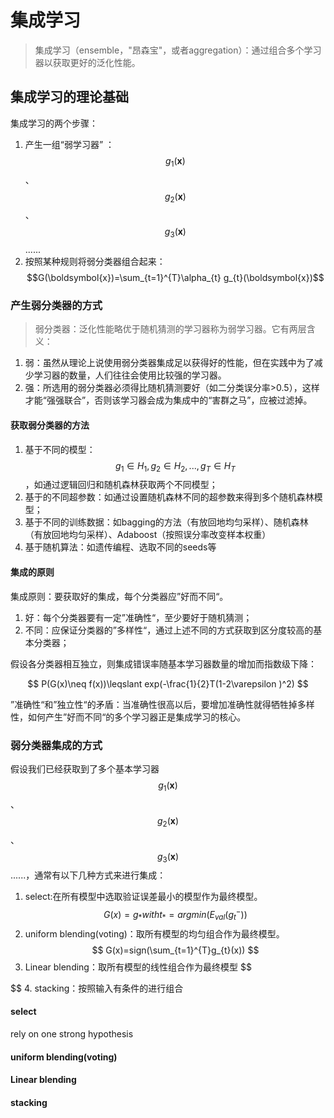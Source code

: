 # 集成学习
> 集成学习（ensemble，"昂森宝"，或者aggregation）：通过组合多个学习器以获取更好的泛化性能。

## 集成学习的理论基础
集成学习的两个步骤：
1. 产生一组“弱学习器” ：$$g_{1}(\boldsymbol{x})$$、$$g_{2}(\boldsymbol{x})$$、$$g_{3}(\boldsymbol{x})$$......
2. 按照某种规则将弱分类器组合起来：$$G(\boldsymbol{x})=\sum_{t=1}^{T}\alpha_{t} g_{t}(\boldsymbol{x})$$

### 产生弱分类器的方式
> 弱分类器：泛化性能略优于随机猜测的学习器称为弱学习器。它有两层含义：
1. 弱：虽然从理论上说使用弱分类器集成足以获得好的性能，但在实践中为了减少学习器的数量，人们往往会使用比较强的学习器。
2. 强：所选用的弱分类器必须得比随机猜测要好（如二分类误分率>0.5），这样才能“强强联合”，否则该学习器会成为集成中的“害群之马”，应被过滤掉。

#### 获取弱分类器的方法
1. 基于不同的模型：$$g_{1}\in H_{1},g_{2}\in H_{2},...,g_{T}\in H_{T}$$，如通过逻辑回归和随机森林获取两个不同模型；
2. 基于的不同超参数：如通过设置随机森林不同的超参数来得到多个随机森林模型；
3. 基于不同的训练数据：如bagging的方法（有放回地均匀采样）、随机森林（有放回地均匀采样）、Adaboost（按照误分率改变样本权重）
4. 基于随机算法：如遗传编程、选取不同的seeds等

#### 集成的原则
集成原则：要获取好的集成，每个分类器应”好而不同“。

1. 好：每个分类器要有一定”准确性“，至少要好于随机猜测；
2. 不同：应保证分类器的”多样性“，通过上述不同的方式获取到区分度较高的基本分类器；

假设各分类器相互独立，则集成错误率随基本学习器数量的增加而指数级下降：

$$
P(G(x)\neq f(x))\leqslant exp(-\frac{1}{2}T(1-2\varepsilon )^2)
$$

”准确性“和”独立性“的矛盾：当准确性很高以后，要增加准确性就得牺牲掉多样性，如何产生”好而不同“的多个学习器正是集成学习的核心。

### 弱分类器集成的方式
假设我们已经获取到了多个基本学习器$$g_{1}(\boldsymbol{x})$$、$$g_{2}(\boldsymbol{x})$$、$$g_{3}(\boldsymbol{x})$$......，通常有以下几种方式来进行集成：

1. select:在所有模型中选取验证误差最小的模型作为最终模型。
$$
G(x)=g_{*} with t_{*}=argmin(E_{val}(g^-_{t}))
$$
2. uniform blending(voting)：取所有模型的均匀组合作为最终模型。
$$
G(x)=sign(\sum_{t=1}^{T}g_{t}(x))
$$
3. Linear blending：取所有模型的线性组合作为最终模型
$$

$$
4. stacking：按照输入有条件的进行组合

#### select
rely on one strong hypothesis  

#### uniform blending(voting)



#### Linear blending

#### stacking





















